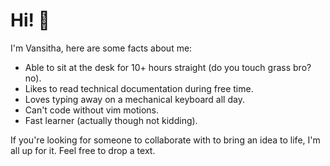# Hi! 👋

I'm Vansitha, here are some facts about me:
- Able to sit at the desk for 10+ hours straight (do you touch grass bro? no).
- Likes to read technical documentation during free time. 
- Loves typing away on a mechanical keyboard all day.
- Can't code without vim motions.
- Fast learner (actually though not kidding).

If you're looking for someone to collaborate with to bring an idea to life, I'm all up for it. Feel free to drop a text.
